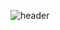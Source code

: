 ![header](https://capsule-render.vercel.app/api?type=transparent&color=auto&height=300&section=header&text=Shoppingmall-Project&fontSize=90)
